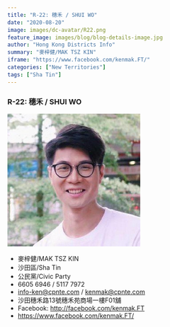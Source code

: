 ```yaml
---
title: "R-22: 穗禾 / SHUI WO"
date: "2020-08-20"
image: images/dc-avatar/R22.png
feature_image: images/blog/blog-details-image.jpg
author: "Hong Kong Districts Info"
summary: "麥梓健/MAK TSZ KIN"
iframe: "https://www.facebook.com/kenmak.FT/"
categories: ["New Territories"]
tags: ["Sha Tin"]
---
```


### R-22: 穗禾 / SHUI WO  
![](/images/dc-avatar/R22.png)  

 - 麥梓健/MAK TSZ KIN  
 - 沙田區/Sha Tin  
 - 公民黨/Civic Party  
 - 6605 6946 / 5117 7972  
 - info-ken@cpnte.com / kenmak@cpnte.com  
 - 沙田穗禾路13號穗禾苑商場一樓F01舖  
 - Facebook: http://facebook.com/kenmak.FT  
 - https://www.facebook.com/kenmak.FT/
